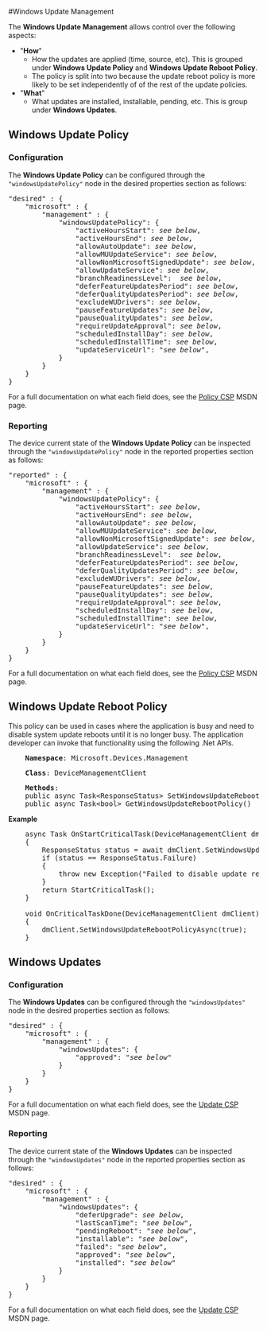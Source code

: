 #Windows Update Management

The **Windows Update Management** allows control over the following aspects:

- "**How**"
  - How the updates are applied (time, source, etc). This is grouped under **Windows Update Policy** and **Windows Update Reboot Policy**.
  - The policy is split into two because the update reboot policy is more likely to be set independently of of the rest of the update policies.
- "**What**"
  - What updates are installed, installable, pending, etc. This is group under **Windows Updates**.

## Windows Update Policy

### Configuration

The **Windows Update Policy** can be configured through the ```"windowsUpdatePolicy"``` node in the desired properties section as follows:

<pre>
"desired" : {
    "microsoft" : {
        "management" : {
            "windowsUpdatePolicy": {
                "activeHoursStart": <i>see below</i>,
                "activeHoursEnd": <i>see below</i>,
                "allowAutoUpdate": <i>see below</i>,
                "allowMUUpdateService": <i>see below</i>,
                "allowNonMicrosoftSignedUpdate": <i>see below</i>,
                "allowUpdateService": <i>see below</i>,
                "branchReadinessLevel":  <i>see below</i>,
                "deferFeatureUpdatesPeriod": <i>see below</i>,
                "deferQualityUpdatesPeriod": <i>see below</i>,
                "excludeWUDrivers": <i>see below</i>,
                "pauseFeatureUpdates": <i>see below</i>,
                "pauseQualityUpdates": <i>see below</i>,
                "requireUpdateApproval": <i>see below</i>,
                "scheduledInstallDay": <i>see below</i>,
                "scheduledInstallTime": <i>see below</i>,
                "updateServiceUrl": "<i>see below</i>",
            }
        }
    }
}
</pre>

For a full documentation on what each field does, see the [Policy CSP](https://msdn.microsoft.com/en-us/windows/hardware/commercialize/customize/mdm/policy-configuration-service-provider) MSDN page.

### Reporting

The device current state of the **Windows Update Policy** can be inspected through the ```"windowsUpdatePolicy"``` node in the reported properties section as follows:

<pre>
"reported" : {
    "microsoft" : {
        "management" : {
            "windowsUpdatePolicy": {
                "activeHoursStart": <i>see below</i>,
                "activeHoursEnd": <i>see below</i>,
                "allowAutoUpdate": <i>see below</i>,
                "allowMUUpdateService": <i>see below</i>,
                "allowNonMicrosoftSignedUpdate": <i>see below</i>,
                "allowUpdateService": <i>see below</i>,
                "branchReadinessLevel":  <i>see below</i>,
                "deferFeatureUpdatesPeriod": <i>see below</i>,
                "deferQualityUpdatesPeriod": <i>see below</i>,
                "excludeWUDrivers": <i>see below</i>,
                "pauseFeatureUpdates": <i>see below</i>,
                "pauseQualityUpdates": <i>see below</i>,
                "requireUpdateApproval": <i>see below</i>,
                "scheduledInstallDay": <i>see below</i>,
                "scheduledInstallTime": <i>see below</i>,
                "updateServiceUrl": "<i>see below</i>",
            }
        }
    }
}
</pre>

For a full documentation on what each field does, see the [Policy CSP](https://msdn.microsoft.com/en-us/windows/hardware/commercialize/customize/mdm/policy-configuration-service-provider) MSDN page.

## Windows Update Reboot Policy

This policy can be used in cases where the application is busy and need to disable system update reboots until it is no longer busy. The application developer can invoke that functionality using
the following .Net APIs.

<pre>
    <b>Namespace</b>: Microsoft.Devices.Management
</pre>

<pre>
    <b>Class</b>: DeviceManagementClient
</pre>

<pre>
    <b>Methods</b>:
    public async Task&lt;ResponseStatus&gt; SetWindowsUpdateRebootPolicyAsync(bool allowReboots)
    public async Task&lt;bool&gt; GetWindowsUpdateRebootPolicy()
</pre>

**Example**

<pre>
    async Task OnStartCriticalTask(DeviceManagementClient dmClient)
    {
        ResponseStatus status = await dmClient.SetWindowsUpdateRebootPolicyAsync(false);
        if (status == ResponseStatus.Failure)
        {
            throw new Exception("Failed to disable update reboots!");
        }
        return StartCriticalTask();
    }

    void OnCriticalTaskDone(DeviceManagementClient dmClient)
    {
        dmClient.SetWindowsUpdateRebootPolicyAsync(true);
    }
</pre>

## Windows Updates

### Configuration

The **Windows Updates** can be configured through the ```"windowsUpdates"``` node in the desired properties section as follows:

<pre>
"desired" : {
    "microsoft" : {
        "management" : {
            "windowsUpdates": {
                "approved": "<i>see below</i>"
            }
        }
    }
}
</pre>

For a full documentation on what each field does, see the [Update CSP](https://msdn.microsoft.com/en-us/windows/hardware/commercialize/customize/mdm/update-csp) MSDN page.

### Reporting

The device current state of the **Windows Updates** can be inspected through the ```"windowsUpdates"``` node in the reported properties section as follows:

<pre>
"desired" : {
    "microsoft" : {
        "management" : {
            "windowsUpdates": {
                "deferUpgrade": <i>see below</i>,
                "lastScanTime": "<i>see below</i>",
                "pendingReboot": "<i>see below</i>",
                "installable": "<i>see below</i>",
                "failed": "<i>see below</i>",
                "approved": "<i>see below</i>",
                "installed": "<i>see below</i>"
            }
        }
    }
}
</pre>

For a full documentation on what each field does, see the [Update CSP](https://msdn.microsoft.com/en-us/windows/hardware/commercialize/customize/mdm/update-csp) MSDN page.
